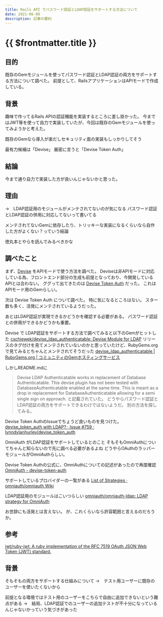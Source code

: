 ```yaml
---
title: Rails API でパスワード認証とLDAP認証をサポートする方法について
date: 2021-06-08
description: 記事の要約
---
```


# {{ $frontmatter.title }}

## 目的

既存のGemモジュールを使ってパスワード認証とLDAP認証の両方をサポートする方法について調べた。
前提として、RailsアプリケーションはAPIモードで作成している。

## 背景

趣味で作ってるRails APIの認証機能を実装するところに差し掛かった。
今まではJWT等を使って自力で実装していたが、今回は既存のGemモジュールを使ってみようかと考えた。

既存のGemなら導入が楽だしセキュリティ面の実装もしっかりしてそう

最有力候補は「Devise」
厳密に言うと「Devise Token Auth」

## 結論

今まで通り自力で実装した方が良いんじゃないかと思った。

## 理由

→　LDAP認証用のモジュールがメンテされてないのが気になる
パスワード認証とLDAP認証の併用に対応してないって書いてる

メンテされてないGemに依存したり、トリッキーな実装になるくらいなら自作した方がよくない？っていう結論

徳丸本とやらを読んでみるべきかな

## 調べたこと

まず、[Devise](https://github.com/heartcombo/devise) をAPIモードで使う方法を調べた。
Deviseは非APIモードに対応している為、フロントエンド部分の生成も前提となっており、今開発しているAPIとは合わない。
ググって出てきたのは [Devise Token Auth](https://github.com/lynndylanhurley/devise_token_auth) だった。
これはAPIモード用のGemらしい。

次は Devise Token Auth について調べた。
特に気になるところはない。
スター数も多く、活発にメンテされているようだった。

あとはLDAP認証が実現できるかどうかを確認する必要がある。
パスワード認証との併用ができるかどうかも重要。

Devise で LDAP認証をサポートする方法で調べてみると以下のGemがヒットした
[cschiewek/devise_ldap_authenticatable: Devise Module for LDAP](https://github.com/cschiewek/devise_ldap_authenticatable)
リリースのタグ付けを見てメンテされていないのかと思っていたけど、RubyGems.org で見てみるとちゃんとメンテされてそうだった
[devise_ldap_authenticatable | RubyGems.org | コミュニティのGemホスティングサービス](https://rubygems.org/gems/devise_ldap_authenticatable/versions/0.8.7)

しかしREADME.mdに
> Devise LDAP Authenticatable works in replacement of Database Authenticatable. This devise plugin has not been tested with DatabaseAuthenticatable enabled at the same time. This is meant as a drop in replacement for DatabaseAuthenticatable allowing for a semi single sign on approach.
と記載されていた。
どうやらパスワード認証とLDAP認証の両方をサポートできるわけではないようだ。
別の方法を探してみる。

Devise Token AuthのIssueでちょうど良いものを見つけた。
[devise_token_auth with LDAP? · Issue #759 · lynndylanhurley/devise_token_auth](https://github.com/lynndylanhurley/devise_token_auth/issues/759)

OmniAuth がLDAP認証をサポートしているとのこと
そもそもOmniAuthについてちゃんと知らないので先に調べる必要があるよね
どうやらOAuthのラッパーモジュールがOmniAuthらしい。

Devise Token Authの公式に、OmniAuthについての記述があったので再度確認
[OmniAuth - devise-token-auth](https://devise-token-auth.gitbook.io/devise-token-auth/config/omniauth)

サポートしているプロバイダーの一覧がある
[List of Strategies · omniauth/omniauth Wiki](https://github.com/omniauth/omniauth/wiki/List-of-Strategies)

LDAP認証用のモジュールはこいつらしい
[omniauth/omniauth-ldap: LDAP strategy for OmniAuth](https://github.com/omniauth/omniauth-ldap)

お世辞にも活発とは言えない。
が、これくらいなら許容範囲と言えるのだろうか。


## 参考

[jwt/ruby-jwt: A ruby implementation of the RFC 7519 OAuth JSON Web Token (JWT) standard.](https://github.com/jwt/ruby-jwt)

## 背景

そもそもの両方をサポートする仕組みについて
→　テスト用ユーザーに既存のユーザーを使いたくないから

前提となる環境ではテスト用のユーザーをこちらで自由に追加できないという難点がある
→　結局、LDAP認証でのユーザーの追加テストが不十分になっているんじゃないかっていう気づきがあった

